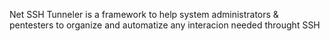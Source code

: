 Net SSH Tunneler is a framework to help system administrators & pentesters to organize and automatize any interacion needed throught SSH
